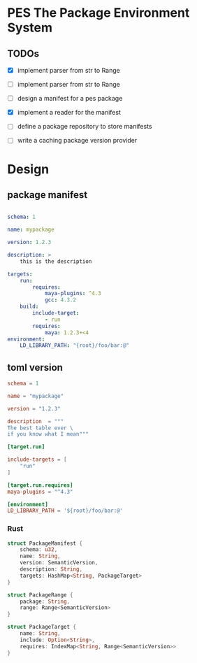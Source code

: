# PES The Package Environment System

## TODOs
- [x] implement parser from str to  Range<SemanticVersion>
- [ ] implement parser from str to  Range<Number>
- [ ] design a manifest for a pes package
- [x] implement a reader for the manifest 
- [ ] define a package repository to store manifests 
- [ ] write a caching package version provider 


# Design

## package manifest
```yaml

schema: 1

name: mypackage

version: 1.2.3

description: >
    this is the description

targets:
    run:
        requires:
            maya-plugins: ^4.3
            gcc: 4.3.2
    build:
        include-target:
            - run
        requires:
            maya: 1.2.3+<4
environment:
    LD_LIBRARY_PATH: "{root}/foo/bar:@"

```

## toml version

```toml
schema = 1

name = "mypackage"

version = "1.2.3"

description  = """
The best table ever \
if you know what I mean"""

[target.run]

include-targets = [
    "run"
]

[target.run.requires]
maya-plugins = "^4.3"

[environment]
LD_LIBRARY_PATH = '${root}/foo/bar:@'

```

### Rust
```rust
struct PackageManifest {
    schema: u32,
    name: String,
    version: SemanticVersion,
    description: String,
    targets: HashMap<String, PackageTarget>
}

struct PackageRange {
    package: String,
    range: Range<SemanticVersion>
}

struct PackageTarget {
    name: String,
    include: Option<String>,
    requires: IndexMap<String, Range<SemanticVersion>>
}
```